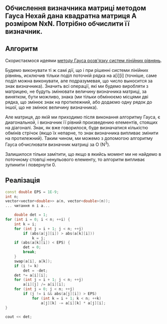 <h2>Обчислення визначника матриці методом Гауса
Нехай дана квадратна матриця A розміром NxN. Потрібно обчислити її визначник.

## Алгоритм

Скористаємося идеями [методу Гауса розв'язку систем лінійних рівнянь](linear_systems_gauss).

Будемо виконувати ті ж самі дії, що і при рішенні системи лінійних рівнянь, исключив тільки поділ поточній рядка на a[i][i] (точніше, саме поділ можна виконувати, але подразумевая, що число выносится за знак визначника). Значить всі операції, які ми будемо виробляти з матрицею, не будуть змінювати величину визначника матриці, за винятком, бути можливо, знака (ми тільки обмінюємо місцями дві рядка, що змінює знак на протилежний, або додаємо одну рядок до іншої, що не змінює величину визначника).

Але матриця, до якій ми приходимо після виконання алгоритму Гауса, є диагональной, і визначник її рівний произведению елементів, стоящих на діагоналі. Знак, як вже говорилося, буде визначатися кількістю обмінів стрічок (якщо їх непарне, то знак визначника випливає змінити на протилежний). Таким чином, ми можемо з допомогою алгоритму Гауса обчислювати визначник матриці за O (N<sup>3</sup>).

Залишилося тільки замітити, що якщо в якийсь момент ми не найдемо в поточному стовпці ненульового елементу, то алгоритм випливає зупинити і повернути 0.

## Реалізація

<!--- TODO: specify code snippet id -->
``` cpp
const double EPS = 1E-9;
int n;
vector<vector<double>> a(n, vector<double>(n));
... читання n і a...

    double det = 1;
for (int i = 0; i < n; ++i) {
    int k = i;
    for (int j = i + 1; j < n; ++j)
        if (abs(a[j][i]) > abs(a[k][i]))
            k = j;
    if (abs(a[k][i]) < EPS) {
        det = 0;
        break;
    }
    swap(a[i], a[k]);
    if (i != k)
        det = -det;
    det *= a[i][i];
    for (int j = i + 1; j < n; ++j)
        a[i][j] /= a[i][i];
    for (int j = 0; j < n; ++j)
        if (j != i && abs(a[j][i]) > EPS)
            for (int k = i + 1; k < n; ++k)
                a[j][k] -= a[i][k] * a[j][i];
}

cout << det;
```
